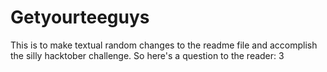 # Getyourteeguys
This is to make textual random changes to the readme file and accomplish the silly hacktober challenge.
So here's a question to the reader: 
3
